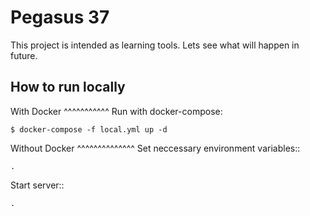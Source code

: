 Pegasus 37
==================

This project is intended as learning tools. Lets see what will happen in future.

How to run locally
------------------
With Docker
^^^^^^^^^^^
Run with docker-compose:

    $ docker-compose -f local.yml up -d

Without Docker
^^^^^^^^^^^^^^
Set neccessary environment variables::

    .

Start server::

    .